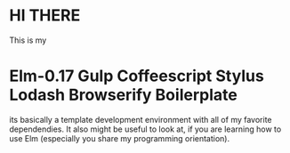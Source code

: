 # HI THERE

This is my 

# Elm-0.17 Gulp Coffeescript Stylus Lodash Browserify Boilerplate

its basically a template development environment with all of my favorite dependendies. It also might be useful to look at, if you are learning how to use Elm (especially you share my programming orientation).